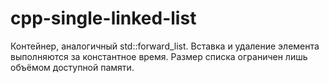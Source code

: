 # cpp-single-linked-list
Контейнер, аналогичный std::forward_list. Вставка и удаление элемента выполняются за константное время. Размер списка ограничен лишь объёмом доступной памяти.
